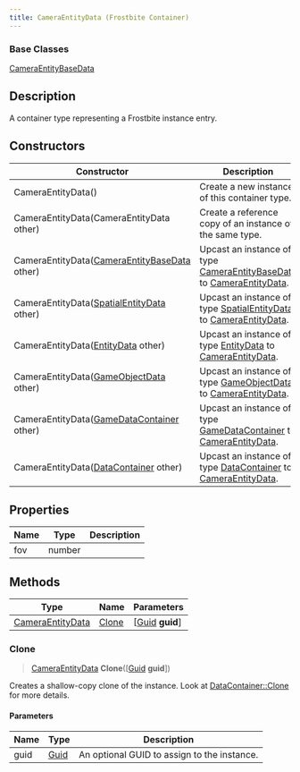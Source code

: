 ```yaml
---
title: CameraEntityData (Frostbite Container)
---
```

### Base Classes

[CameraEntityBaseData](CameraEntityBaseData)

## Description

A container type representing a Frostbite instance entry.

## Constructors

| Constructor                                                                 | Description                                                                                                             |
| --------------------------------------------------------------------------- | ----------------------------------------------------------------------------------------------------------------------- |
| CameraEntityData()                                                          | Create a new instance of this container type.                                                                           |
| CameraEntityData(CameraEntityData other)                                    | Create a reference copy of an instance of the same type.                                                                |
| CameraEntityData([CameraEntityBaseData](CameraEntityBaseData) other)        | Upcast an instance of type [CameraEntityBaseData](CameraEntityBaseData) to [CameraEntityData](CameraEntityData).        |
| CameraEntityData([SpatialEntityData](SpatialEntityData) other)              | Upcast an instance of type [SpatialEntityData](SpatialEntityData) to [CameraEntityData](CameraEntityData).              |
| CameraEntityData([EntityData](EntityData) other)                            | Upcast an instance of type [EntityData](EntityData) to [CameraEntityData](CameraEntityData).                            |
| CameraEntityData([GameObjectData](GameObjectData) other)                    | Upcast an instance of type [GameObjectData](GameObjectData) to [CameraEntityData](CameraEntityData).                    |
| CameraEntityData([GameDataContainer](GameDataContainer) other)              | Upcast an instance of type [GameDataContainer](GameDataContainer) to [CameraEntityData](CameraEntityData).              |
| CameraEntityData([DataContainer](/vext/ref/cls/shr/datacontainer) other) | Upcast an instance of type [DataContainer](/vext/ref/cls/shr/datacontainer) to [CameraEntityData](CameraEntityData). |

## Properties

| Name | Type   | Description |
| ---- | ------ | ----------- |
| fov  | number |             |

## Methods

| Type                                 | Name            | Parameters                                     |
| ------------------------------------ | --------------- | ---------------------------------------------- |
| [CameraEntityData](CameraEntityData) | [Clone](#clone) | \[[Guid](/vext/ref/cls/shr/guid) **guid**\] |

### Clone

> [CameraEntityData](CameraEntityData) **Clone**(\[[Guid](/vext/ref/cls/shr/guid) **guid**\])

Creates a shallow-copy clone of the instance. Look at [DataContainer::Clone](/vext/ref/cls/shr/datacontainer#clone) for more details.

#### Parameters

| Name | Type         | Description                                 |
| ---- | ------------ | ------------------------------------------- |
| guid | [Guid](Guid) | An optional GUID to assign to the instance. |
